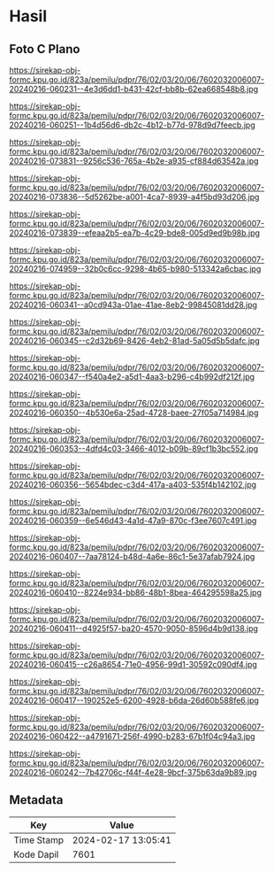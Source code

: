 # Hasil

## Foto C Plano

https://sirekap-obj-formc.kpu.go.id/823a/pemilu/pdpr/76/02/03/20/06/7602032006007-20240216-060231--4e3d6dd1-b431-42cf-bb8b-62ea668548b8.jpg

https://sirekap-obj-formc.kpu.go.id/823a/pemilu/pdpr/76/02/03/20/06/7602032006007-20240216-060251--1b4d56d6-db2c-4b12-b77d-978d9d7feecb.jpg

https://sirekap-obj-formc.kpu.go.id/823a/pemilu/pdpr/76/02/03/20/06/7602032006007-20240216-073831--9256c536-765a-4b2e-a935-cf884d63542a.jpg

https://sirekap-obj-formc.kpu.go.id/823a/pemilu/pdpr/76/02/03/20/06/7602032006007-20240216-073836--5d5262be-a001-4ca7-8939-a4f5bd93d206.jpg

https://sirekap-obj-formc.kpu.go.id/823a/pemilu/pdpr/76/02/03/20/06/7602032006007-20240216-073839--efeaa2b5-ea7b-4c29-bde8-005d9ed9b98b.jpg

https://sirekap-obj-formc.kpu.go.id/823a/pemilu/pdpr/76/02/03/20/06/7602032006007-20240216-074959--32b0c6cc-9298-4b65-b980-513342a6cbac.jpg

https://sirekap-obj-formc.kpu.go.id/823a/pemilu/pdpr/76/02/03/20/06/7602032006007-20240216-060341--a0cd943a-01ae-41ae-8eb2-99845081dd28.jpg

https://sirekap-obj-formc.kpu.go.id/823a/pemilu/pdpr/76/02/03/20/06/7602032006007-20240216-060345--c2d32b69-8426-4eb2-81ad-5a05d5b5dafc.jpg

https://sirekap-obj-formc.kpu.go.id/823a/pemilu/pdpr/76/02/03/20/06/7602032006007-20240216-060347--f540a4e2-a5d1-4aa3-b296-c4b992df212f.jpg

https://sirekap-obj-formc.kpu.go.id/823a/pemilu/pdpr/76/02/03/20/06/7602032006007-20240216-060350--4b530e6a-25ad-4728-baee-27f05a714984.jpg

https://sirekap-obj-formc.kpu.go.id/823a/pemilu/pdpr/76/02/03/20/06/7602032006007-20240216-060353--4dfd4c03-3466-4012-b09b-89cf1b3bc552.jpg

https://sirekap-obj-formc.kpu.go.id/823a/pemilu/pdpr/76/02/03/20/06/7602032006007-20240216-060356--5654bdec-c3d4-417a-a403-535f4b142102.jpg

https://sirekap-obj-formc.kpu.go.id/823a/pemilu/pdpr/76/02/03/20/06/7602032006007-20240216-060359--6e546d43-4a1d-47a9-870c-f3ee7607c491.jpg

https://sirekap-obj-formc.kpu.go.id/823a/pemilu/pdpr/76/02/03/20/06/7602032006007-20240216-060407--7aa78124-b48d-4a6e-86c1-5e37afab7924.jpg

https://sirekap-obj-formc.kpu.go.id/823a/pemilu/pdpr/76/02/03/20/06/7602032006007-20240216-060410--8224e934-bb86-48b1-8bea-464295598a25.jpg

https://sirekap-obj-formc.kpu.go.id/823a/pemilu/pdpr/76/02/03/20/06/7602032006007-20240216-060411--d4925f57-ba20-4570-9050-8596d4b9d138.jpg

https://sirekap-obj-formc.kpu.go.id/823a/pemilu/pdpr/76/02/03/20/06/7602032006007-20240216-060415--c26a8654-71e0-4956-99d1-30592c090df4.jpg

https://sirekap-obj-formc.kpu.go.id/823a/pemilu/pdpr/76/02/03/20/06/7602032006007-20240216-060417--190252e5-6200-4928-b6da-26d60b588fe6.jpg

https://sirekap-obj-formc.kpu.go.id/823a/pemilu/pdpr/76/02/03/20/06/7602032006007-20240216-060422--a4791671-256f-4990-b283-67b1f04c94a3.jpg

https://sirekap-obj-formc.kpu.go.id/823a/pemilu/pdpr/76/02/03/20/06/7602032006007-20240216-060242--7b42706c-f44f-4e28-9bcf-375b63da9b89.jpg


## Metadata

| Key        | Value               |
| ---------- | ------------------- |
| Time Stamp | 2024-02-17 13:05:41 |
| Kode Dapil | 7601                |



